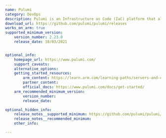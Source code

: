 ```yaml
---
name: Pulumi
category: DevOps
description: Pulumi is an Infrastructure as Code (IaC) platform that allows users to define and manage cloud infrastructure using any programming language.
download_url: https://github.com/pulumi/pulumi/releases
works_on_arm: true
supported_minimum_version:
    version_number: 2.23.0
    release_date: 18/03/2021


optional_info:
    homepage_url: https://www.pulumi.com/
    support_caveats:
    alternative_options:
    getting_started_resources:
        arm_content: https://learn.arm.com/learning-paths/servers-and-cloud-computing/from-iot-to-the-cloud-part4/how-to-2/
        partner_content:
        official_docs: https://www.pulumi.com/docs/get-started/
    arm_recommended_minimum_version:
        version_number:
        release_date:

optional_hidden_info:
    release_notes__supported_minimum: https://github.com/pulumi/pulumi/releases/tag/v2.23.0
    release_notes__recommended_minimum:
    other_info:

---
```

